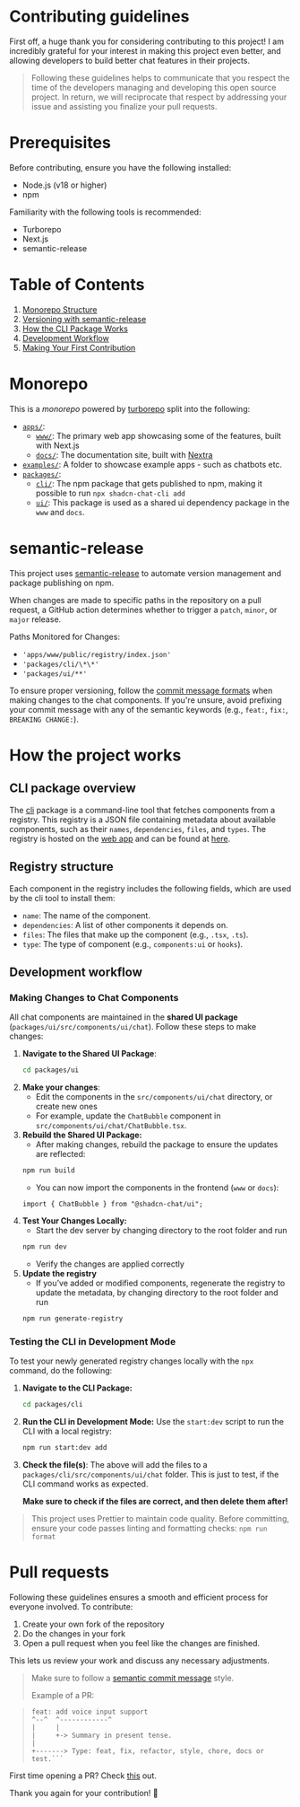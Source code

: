 # Contributing guidelines

First off, a huge thank you for considering contributing to this project! I am incredibly grateful for your interest in making this project even better, and allowing developers to build better chat features in their projects.

> Following these guidelines helps to communicate that you respect the time of the developers managing and developing this open source project. In return, we will reciprocate that respect by addressing your issue and assisting you finalize your pull requests.

# Prerequisites

Before contributing, ensure you have the following installed:

- Node.js (v18 or higher)
- npm

Familiarity with the following tools is recommended:

- Turborepo
- Next.js
- semantic-release

# Table of Contents

1. [Monorepo Structure](#monorepo)
2. [Versioning with semantic-release](#semantic-release)
3. [How the CLI Package Works](#how-the-cli-package-works)
4. [Development Workflow](#development-workflow)
5. [Making Your First Contribution](#your-first-contribution)

# Monorepo

This is a _monorepo_ powered by [turborepo](https://turbo.build/repo/docs) split into the following:

- [`apps/`](./apps/):
  - [`www/`](./apps/www/): The primary web app showcasing some of the features, built with Next.js
  - [`docs/`](./apps/docs/): The documentation site, built with [Nextra](https://nextra.site/docs)
- [`examples/`](./examples/): A folder to showcase example apps - such as chatbots etc.
- [`packages/`](./packages/):
  - [`cli/`](./packages/cli/): The npm package that gets published to npm, making it possible to run `npx shadcn-chat-cli add`
  - [`ui/`](./packages/ui/): This package is used as a shared ui dependency package in the `www` and `docs`.

# semantic-release

This project uses [semantic-release](https://github.com/semantic-release/semantic-release) to automate version management and package publishing on npm.

When changes are made to specific paths in the repository on a pull request, a GitHub action determines whether to trigger a `patch`, `minor`, or `major` release.

Paths Monitored for Changes:

- `'apps/www/public/registry/index.json'`
- `'packages/cli/\*\*'`
- `'packages/ui/**'`

To ensure proper versioning, follow the [commit message formats](https://github.com/semantic-release/semantic-release?tab=readme-ov-file#commit-message-format) when making changes to the chat components. If you're unsure, avoid prefixing your commit message with any of the semantic keywords (e.g., `feat:`, `fix:`, `BREAKING CHANGE:`).

# How the project works

## CLI package overview

The [cli](./packages/cli/) package is a command-line tool that fetches components from a registry. This registry is a JSON file containing metadata about available components, such as their `names`, `dependencies`, `files`, and `types`. The registry is hosted on the [web app](https://shadcn-chat.vercel.app) and can be found at [here](apps/www/public/registry/index.json).

## Registry structure

Each component in the registry includes the following fields, which are used by the cli tool to install them:

- `name`: The name of the component.
- `dependencies`: A list of other components it depends on.
- `files`: The files that make up the component (e.g., `.tsx`, `.ts`).
- `type`: The type of component (e.g., `components:ui` or `hooks`).

## Development workflow

### **Making Changes to Chat Components**

All chat components are maintained in the **shared UI package** (`packages/ui/src/components/ui/chat`). Follow these steps to make changes:

1. **Navigate to the Shared UI Package**:
   ```bash
   cd packages/ui
   ```
2. **Make your changes**:
   - Edit the components in the `src/components/ui/chat` directory, or create new ones
   - For example, update the `ChatBubble` component in `src/components/ui/chat/ChatBubble.tsx`.
3. **Rebuild the Shared UI Package:**
   - After making changes, rebuild the package to ensure the updates are reflected:
   ```bash
   npm run build
   ```
   - You can now import the components in the frontend (`www` or `docs`):
   ```tsx
   import { ChatBubble } from "@shadcn-chat/ui";
   ```
4. **Test Your Changes Locally:**
   - Start the dev server by changing directory to the root folder and run
   ```bash
   npm run dev
   ```
   - Verify the changes are applied correctly
5. **Update the registry**
   - If you’ve added or modified components, regenerate the registry to update the metadata, by changing directory to the root folder and run
   ```bash
   npm run generate-registry
   ```

### **Testing the CLI in Development Mode**

To test your newly generated registry changes locally with the `npx` command, do the following:

1. **Navigate to the CLI Package:**
   ```bash
   cd packages/cli
   ```
2. **Run the CLI in Development Mode:**
   Use the `start:dev` script to run the CLI with a local registry:
   ```bash
   npm run start:dev add
   ```
3. **Check the file(s)**:
   The above will add the files to a `packages/cli/src/components/ui/chat` folder. This is just to test, if the CLI command works as expected.

   **Make sure to check if the files are correct, and then delete them after!**

> This project uses Prettier to maintain code quality. Before committing, ensure your code passes linting and formatting checks:
> `npm run format`

# Pull requests

Following these guidelines ensures a smooth and efficient process for everyone involved. To contribute:

1. Create your own fork of the repository
2. Do the changes in your fork
3. Open a pull request when you feel like the changes are finished.

This lets us review your work and discuss any necessary adjustments.

> Make sure to follow a [semantic commit message](https://github.com/semantic-release/semantic-release?tab=readme-ov-file#commit-message-format) style.
>
> Example of a PR:

> ````
> feat: add voice input support
> ^--^  ^------------^
> |     |
> |     +-> Summary in present tense.
> |
> +-------> Type: feat, fix, refactor, style, chore, docs or test.```
> ````

First time opening a PR? Check [this](https://makeapullrequest.com/) out.

Thank you again for your contribution! 🎉
